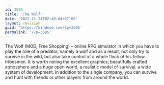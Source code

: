 ```yaml
---
id: 3595
title: 'The Wolf'
date: '2022-11-24T02:40:04+07:00'
layout: revision
guid: 'https://kindmod.com/?p=3595'
permalink: '/?p=3595'
---
```


The Wolf (MOD, Free Shopping) – online RPG simulator in which you have to play the role of a predator, namely a wolf and as a result, not only try to survive in the wild, but also take control of a whole flock of his fellow tribesmen. It is worth noting the excellent graphics, beautifully crafted atmosphere and a huge open world, a realistic model of survival, a wide system of development. In addition to the single company, you can survive and hunt with friends or other players from around the world.
